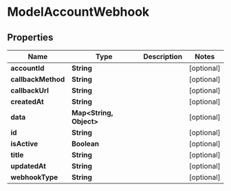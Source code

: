 

# ModelAccountWebhook


## Properties

| Name | Type | Description | Notes |
|------------ | ------------- | ------------- | -------------|
|**accountId** | **String** |  |  [optional] |
|**callbackMethod** | **String** |  |  [optional] |
|**callbackUrl** | **String** |  |  [optional] |
|**createdAt** | **String** |  |  [optional] |
|**data** | **Map&lt;String, Object&gt;** |  |  [optional] |
|**id** | **String** |  |  [optional] |
|**isActive** | **Boolean** |  |  [optional] |
|**title** | **String** |  |  [optional] |
|**updatedAt** | **String** |  |  [optional] |
|**webhookType** | **String** |  |  [optional] |




